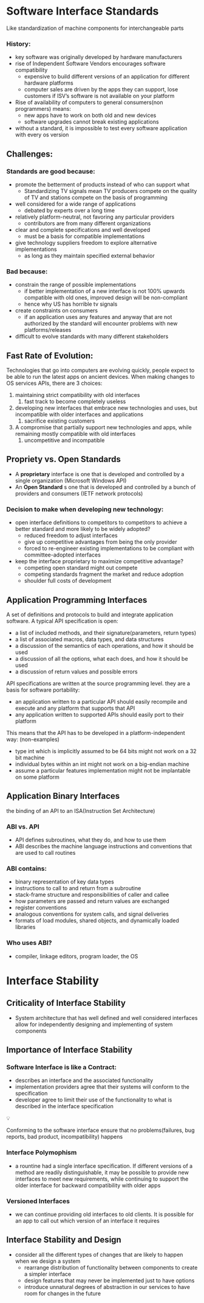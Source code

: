 # Software Interface Standards

Like standardization of machine components for interchangeable parts

### History:

- key software was originally developed by hardware manufacturers
- rise of Independent Software Vendors encourages software compatibility
    - expensive to build different versions of an application for different hardware platforms
    - computer sales are driven by the apps they can support, lose customers if ISV’s software is not available on your platform
- Rise of availability of computers to general consumers(non programmers) means:
    - new apps have to work on both old and new devices
    - software upgrades cannot break existing applications
- without a standard, it is impossible to test every software application with every os version

## Challenges:

### Standards are good because:

- promote the betterment of products instead of who can support what
    - Standardizing TV signals mean TV producers compete on the quality of TV and stations compete on the basis of programming
- well considered for a wide range of applications
    - debated by experts over a long time
- relatively platform-neutral, not favoring any particular providers
    - contributors are from many different organizations
- clear and complete specifications and well developed
    - must be a basis for compatible implementations
- give technology suppliers freedom to explore alternative implementations
    - as long as they maintain specified external behavior

### Bad because:

- constrain the range of possible implementations
    - if better implementation of a new interface is not 100% upwards compatible with old ones, improved design will be non-compliant
    - hence why US has horrible tv signals
- create constraints on consumers
    - if an application uses any features and anyway that are not authorized by the standard will encounter problems with new platforms/releases
- difficult to evolve standards with many different stakeholders

## Fast Rate of Evolution:

Technologies that go into computers are evolving quickly, people expect to be able to run the latest apps on ancient devices. When making changes to OS services APIs, there are 3 choices:

1. maintaining strict compatibility with old interfaces
    1. fast track to become completely useless
2. developing new interfaces that embrace new technologies and uses, but incompatible with older interfaces and applications
    1. sacrifice existing customers
3. A compromise that partially support new technologies and apps, while remaining mostly compatible with old interfaces
    1. uncompetitive and incompatible

## Propriety vs. Open Standards

- A **proprietary** interface is one that is developed and controlled by a single organization (Microsoft Windows API)
- An **Open Standard** s one that is developed and controlled by a bunch of providers and consumers (IETF network protocols)

### Decision to make when developing new technology:

- open interface definitions to competitors to competitors to achieve a better standard and more likely to be widely adopted?
    - reduced freedom to adjust interfaces
    - give up competitive advantages from being the only provider
    - forced to re-engineer existing implementations to be compliant with committee-adopted interfaces
- keep the interface proprietary to maximize competitive advantage?
    - competing open standard might out compete
    - competing standards fragment the market and reduce adoption
    - shoulder full costs of development

## Application Programming Interfaces

A set of definitions and protocols to build and integrate application software. A typical API specification is open:

- a list of included methods, and their signature(parameters, return types)
- a list of associated macros, data types, and data structures
- a discussion of the semantics of each operations, and how it should be used
- a discussion of all the options, what each does, and how it should be used
- a discussion of return values and possible errors

API specifications are written at the source programming level. they are a basis for software portability:

- an application written to a particular API should easily recompile and execute and any platform that supports that API
- any application written to supported APIs should easily port to their platform

This means that the API has to be developed in a platform-independent way: (non-examples)

- type int which is implicitly assumed to be 64 bits might not work on a 32 bit machine
- individual bytes within an int might not work on a big-endian machine
- assume a particular features implementation might not be implantable on some platform

## Application Binary Interfaces

the binding of an API to an ISA(Instruction Set Architecture)

### ABI vs. API

- API defines subroutines, what they do, and how to use them
- ABI describes the machine language instructions and conventions that are used to call routines

### ABI contains:

- binary representation of key data types
- instructions to call to and return from a subroutine
- stack-frame structure and responsibilities of caller and callee
- how parameters are passed and return values are exchanged
- register conventions
- analogous conventions for system calls, and signal deliveries
- formats of load modules, shared objects, and dynamically loaded libraries

### Who uses ABI?

- compiler, linkage editors, program loader, the OS

# Interface Stability

## Criticality of Interface Stability

- System architecture that has well defined and well considered interfaces allow for independently designing and implementing of system components

## Importance of Interface Stability

### Software Interface is like a Contract:

- describes an interface and the associated functionality
- implementation providers agree that their systems will conform to the specification
- developer agree to limit their use of the functionality to what is described in the interface specification

💡

Conforming to the software interface ensure that no problems(failures, bug reports, bad product, incompatibility) happens

### Interface Polymophism

- a rountine had a single interface specification. If different versions of a method are readily distinguishable, it may be possible to provide new interfaces to meet new requirements, while continuing to support the older interface for backward compatibility with older apps

### Versioned Interfaces

- we can continue providing old interfaces to old clients. It is possible for an app to call out which version of an interface it requires

## Interface Stability and Design

- consider all the different types of changes that are likely to happen when we design a system
    - rearrange distribution of functionality between components to create a simpler interface
    - design features that may never be implemented just to have options
    - introduce unnatural degrees of abstraction in our services to have room for changes in the future